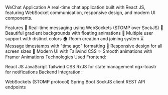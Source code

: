 WeChat Application
A real-time chat application built with React JS, featuring WebSocket communication, responsive design, and modern UI components.

Features
🚀 Real-time messaging using WebSockets (STOMP over SockJS)
🎨 Beautiful gradient backgrounds with floating animations
👥 Multiple user support with distinct colors
🏠 Room creation and joining system
⏳ Message timestamps with "time ago" formatting
📱 Responsive design for all screen sizes
💅 Modern UI with Tailwind CSS
✨ Smooth animations with Framer Animations
Technologies Used
Frontend:

React JS
JavaScript
Tailwind CSS
RxJS for state management
ngx-toastr for notifications
Backend Integration:

WebSockets (STOMP protocol)
Spring Boot
SockJS client
REST API endpoints
